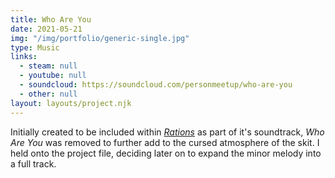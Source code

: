 ```yaml
---
title: Who Are You
date: 2021-05-21
img: "/img/portfolio/generic-single.jpg"
type: Music
links:
  - steam: null
  - youtube: null
  - soundcloud: https://soundcloud.com/personmeetup/who-are-you
  - other: null
layout: layouts/project.njk
---
```

Initially created to be included within [*Rations*](/portfolio/rations/) as part of it's soundtrack, *Who Are You* was removed to further add to the cursed atmosphere of the skit. I held onto the project file, deciding later on to expand the minor melody into a full track.